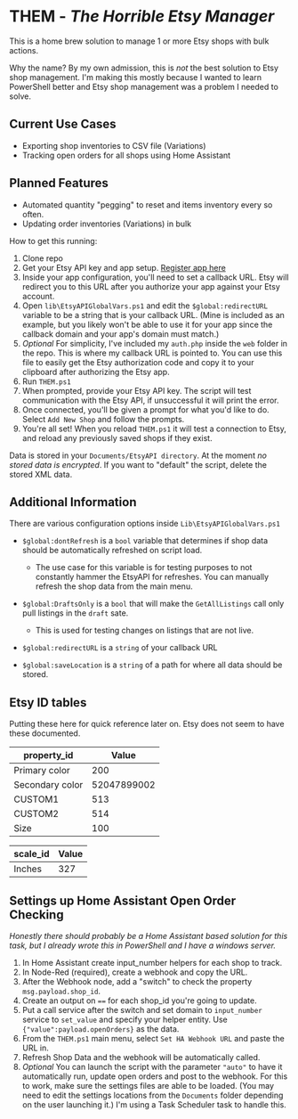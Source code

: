 # THEM - *The Horrible Etsy Manager*
This is a home brew solution to manage 1 or more Etsy shops with bulk actions. 

Why the name? By my own admission, this is *not* the best solution to Etsy shop management. I'm making this mostly because I wanted to learn PowerShell better and Etsy shop management was a problem I needed to solve.

## Current Use Cases
- Exporting shop inventories to CSV file (Variations)
- Tracking open orders for all shops using Home Assistant

## Planned Features
- Automated quantity "pegging" to reset and items inventory every so often.
- Updating order inventories (Variations) in bulk

How to get this running:

 1. Clone repo
 2. Get your Etsy API key and app setup.
    [Register app here](https://www.etsy.com/developers/your-apps)
 3. Inside your app configuration, you'll need to set a callback URL. Etsy will redirect you to this URL after you authorize your app against your Etsy account.
 4. Open `lib\EtsyAPIGlobalVars.ps1` and edit the `$global:redirectURL` variable to be a string that is your callback URL. (Mine is included as an example, but you likely won't be able to use it for your app since the callback domain and your app's domain must match.)
 5. *Optional* For simplicity, I've included my `auth.php` inside the `web` folder in the repo. This is where my callback URL is pointed to. You can use this file to easily get the Etsy authorization code and copy it to your clipboard after authorizing the Etsy app.
 6. Run `THEM.ps1`
 7. When prompted, provide your Etsy API key. The script will test communication with the Etsy API, if unsuccessful it will print the error.
 8. Once connected, you'll be given a prompt for what you'd like to do. Select `Add New Shop` and follow the prompts.
 9. You're all set! When you reload `THEM.ps1` it will test a connection to Etsy, and reload any previously saved shops if they exist.

Data is stored in your `Documents/EtsyAPI directory`. At the moment *no stored data is encrypted*. If you want to "default" the script, delete the stored XML data.

## Additional Information
There are various configuration options inside `Lib\EtsyAPIGlobalVars.ps1`
 - `$global:dontRefresh` is a `bool` variable that determines if shop data should be automatically refreshed on script load.
	 - The use case for this variable is for testing purposes to not constantly hammer the EtsyAPI for refreshes. You can manually refresh the shop data from the main menu.

 - `$global:DraftsOnly` is a `bool` that will make the `GetAllListings` call only pull listings in the `draft` sate.
	 - This is used for testing changes on listings that are not live.

 - `$global:redirectURL` is a `string` of your callback URL

 - `$global:saveLocation` is a `string` of a path for where all data should be stored.

 ## Etsy ID tables
 Putting these here for quick reference later on. Etsy does not seem to have these documented.

| property_id     | Value       |
|-----------------|-------------|
| Primary color   | 200         |
| Secondary color | 52047899002 |
| CUSTOM1         | 513         |
| CUSTOM2         | 514         |
| Size            | 100         |

| scale_id        | Value       |
|-----------------|-------------|
| Inches          | 327         |

## Settings up Home Assistant Open Order Checking
*Honestly there should probably be a Home Assistant based solution for this task, but I already wrote this in PowerShell and I have a windows server.*

 1. In Home Assistant create input_number helpers for each shop to track.
 2. In Node-Red (required), create a webhook and copy the URL.
 3. After the Webhook node, add a "switch" to check the property `msg.payload.shop_id`.
 4. Create an output on `==` for each shop_id you're going to update.
 5. Put a call service after the switch and set domain to `input_number` service to `set_value` and specify your helper entity. Use `{"value":payload.openOrders}` as the data.
 6. From the `THEM.ps1` main menu, select `Set HA Webhook URL` and paste the URL in.
 7. Refresh Shop Data and the webhook will be automatically called.
 8. *Optional* You can launch the script with the parameter `"auto"` to have it automatically run, update open orders and post to the webhook. For this to work, make sure the settings files are able to be loaded. (You may need to edit the settings locations from the `Documents` folder depending on the user launching it.) I'm using a Task Scheduler task to handle this.